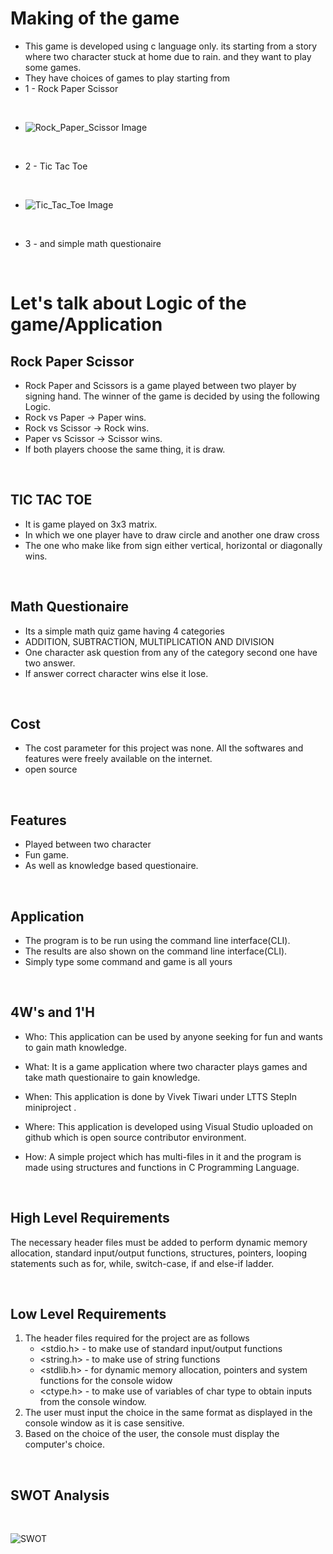 # Making of the game

*   This game is developed using c language only. its starting from a story where two character stuck at home due to rain. and they want to play some games.
*   They have choices of games to play starting from 
*   1 - Rock Paper Scissor 

<br>

*  ![Rock_Paper_Scissor Image](https://github.com/Tiwari007/L-T-Miniproject-in-C/blob/master/6_ImagesAndVideos/Rock_Paper.png?raw=true)

<br>

*   2 - Tic Tac Toe

<br>

*   ![Tic_Tac_Toe Image](https://github.com/Tiwari007/L-T-Miniproject-in-C/blob/master/6_ImagesAndVideos/Tic_Tac.jpg?raw=true)

<br>

*   3 - and simple math questionaire

<br>


# Let's talk about Logic of the game/Application

## Rock Paper Scissor
 
*   Rock Paper and Scissors is a game played between two player by signing hand. The winner of the game is decided by using the following Logic.
*   Rock vs Paper -> Paper wins.
*   Rock vs Scissor -> Rock wins.
*   Paper vs Scissor -> Scissor wins.
*   If both players choose the same thing, it is draw.

<br>

## TIC TAC TOE
 
*   It is game played on 3x3 matrix.
*   In which we one player have to draw circle and another one draw cross
*   The one who make like from sign either vertical, horizontal or diagonally wins.

<br>

##  Math Questionaire

*   Its a simple math quiz game having 4 categories
*   ADDITION, SUBTRACTION, MULTIPLICATION AND DIVISION
*   One character ask question from any of the category second one have two answer.
*   If answer correct character wins else it lose.

<br>


## Cost

*   The cost parameter for this project was none. All the softwares and features were freely available on the internet.
* open source 

<br>


## Features

*   Played between two character
*   Fun game.
*   As well as knowledge based questionaire.

<br>


## Application

*   The program is to be run using the command line interface(CLI).
*   The results are also shown on the command line interface(CLI).
*   Simply type some command and game is all yours

<br>


## 4W's and 1'H

*   Who:
    This application can be used by anyone seeking for fun and wants to gain math knowledge.

*   What:
    It is a game application where two character plays games and take math questionaire to gain knowledge.
  
*   When:
    This application is done by Vivek Tiwari under LTTS StepIn miniproject .
  
*   Where:
    This application is developed using Visual Studio uploaded on github which is open source contributor environment.
  
*   How:
    A simple project which has multi-files in it and the program is made using structures and functions in C Programming Language.

<br>

  
## High Level Requirements


The necessary header files must be added to perform dynamic memory allocation, standard input/output functions, structures, pointers, looping statements such as for, while, switch-case, if and else-if ladder.

<br>



## Low Level Requirements

1. The header files required for the project are as follows
   *  <stdio.h> - to make use of standard input/output functions
   *  <string.h> - to make use of string functions
   *  <stdlib.h> - for dynamic memory allocation, pointers and system functions for the console widow
   *  <ctype.h> - to make use of variables of char type to obtain inputs from the console window.
2. The user must input the choice in the same format as displayed in the console window as it is case sensitive.
3. Based on the choice of the user, the console must display the computer's choice.

<br>

## SWOT Analysis

<br>

![SWOT](https://miro.medium.com/max/1396/1*Yf7Ku0L_P7wTaYJ4QCHxUw.png)

  



